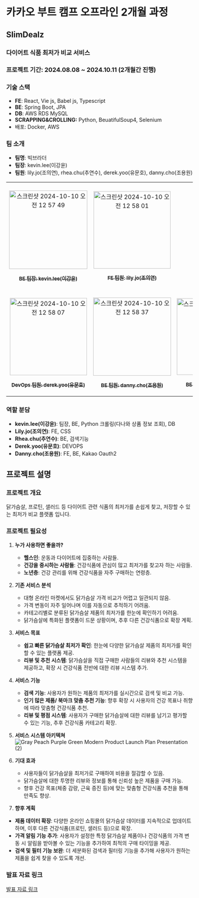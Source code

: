 # 카카오 부트 캠프 오프라인 2개월 과정

## SlimDealz

### 다이어트 식품 최저가 비교 서비스

### 프로젝트 기간: 2024.08.08 ~ 2024.10.11 (2개월간 진행)

### 기술 스택

- **FE**: React, Vie js, Babel js, Typescript
- **BE**: Spring Boot, JPA
- **DB**: AWS RDS MySQL
- **SCRAPPING&CROLLING:** Python, BeuatifulSoup4, Selenium
- 배포: Docker, AWS

### 팀 소개

- **팀명**: 빅브라더
- **팀장**: kevin.lee(이강윤)
- **팀원**: lily.jo(조의연), rhea.chu(추연수), derek.yoo(유문호), danny.cho(조용원)

<table>
<tbody>
<tr>
<td align="center"><a href="https://github.com/lky3004me"><br /> <img width="211" alt="스크린샷 2024-10-10 오전 12 57 49" src="https://github.com/user-attachments/assets/1c36d0a1-53f9-4bca-9594-769b214f6ed5">

 <sub><b>BE 팀장: kevin.lee(이강윤)</b></sub></a><br /></td>
<td align="center"><a href="https://github.com/lucy726j"><br /><img width="208" alt="스크린샷 2024-10-10 오전 12 58 01" src="https://github.com/user-attachments/assets/b0dea7b0-3de1-46a6-b207-35b12617c522">

  <sub><b>FE 팀원: lily.jo(조의연)</b></sub></a><br /></td>
</tr>
<tr>
<td align="center"><a href="https://github.com/bysoyeon"><br /> <img width="208" alt="스크린샷 2024-10-10 오전 12 58 07" src="https://github.com/user-attachments/assets/1d738aef-4efe-4f31-9648-cf32f1c5101d">

 <sub><b>DevOps 팀원: derek.yoo(유문호)</b></sub></a><br /></td>
<td align="center"><a href="https://github.com/lky3004me"><br /> <img width="210" alt="스크린샷 2024-10-10 오전 12 58 37" src="https://github.com/user-attachments/assets/12beee15-56d8-48b4-a717-a0bab6028e9e">

 <sub><b>BE 팀원: danny.cho(조용원)</b></sub></a><br /></td>
<td align="center"><a href="https://github.com/grulla79"><br /> <img width="206" alt="스크린샷 2024-10-10 오전 12 58 28" src="https://github.com/user-attachments/assets/58a823d2-06dc-492f-a1a2-79baf5ac2497">

 <sub><b>BE 팀원: rhea.chu(추연수)</b></sub></a><br /></td>
</tr>
</tbody>
</table>

### 역할 분담

- **kevin.lee(이강윤)**: 팀장, BE, Python 크롤링(다나와 상품 정보 조회), DB
- **Lily.jo(조의연)**: FE, CSS
- **Rhea.chu(추연수)**: BE, 검색기능
- **Derek.yoo(유문호)**: DEVOPS
- **Danny.cho(조용원)**: FE, BE, Kakao Oauth2

## 프로젝트 설명

### 프로젝트 개요

닭가슴살, 프로틴, 샐러드 등 다이어트 관련 식품의 최저가를 손쉽게 찾고, 저장할 수 있는 최저가 비교 플랫폼 입니다.

### 프로젝트 필요성

1. **누가 사용하면 좋을까?**
    - **헬스인**: 운동과 다이어트에 집중하는 사람들.
    - **건강을 중시하는 사람들**: 건강식품에 관심이 많고 최저가를 찾고자 하는 사람들.
    - **노년층**: 건강 관리를 위해 건강식품을 자주 구매하는 연령층.
2. **기존 서비스 분석**
    - 대형 온라인 마켓에서도 닭가슴살 가격 비교가 어렵고 일관되지 않음.
    - 가격 변동이 자주 일어나며 이를 자동으로 추적하기 어려움.
    - 카테고리별로 분류된 닭가슴살 제품의 최저가를 한눈에 확인하기 어려움.
    - 닭가슴살에 특화된 플랫폼이 드문 상황이며, 추후 다른 건강식품으로 확장 계획.
3. **서비스 목표**
    - **쉽고 빠른 닭가슴살 최저가 확인**: 한눈에 다양한 닭가슴살 제품의 최저가를 확인할 수 있는 플랫폼 제공.
    - **리뷰 및 추천 시스템**: 닭가슴살을 직접 구매한 사람들의 리뷰와 추천 시스템을 제공하고, 확장 시 건강식품 전반에 대한 리뷰 시스템 추가.
4. **서비스 기능**
    - **검색 기능**: 사용자가 원하는 제품의 최저가를 실시간으로 검색 및 비교 가능.
    - **인기 많은 제품/ 북마크 맞춤 추천 기능**: 향후 확장 시 사용자의 건강 목표나 취향에 따라 맞춤형 건강식품 추천.
    - **리뷰 및 평점 시스템**: 사용자가 구매한 닭가슴살에 대한 리뷰를 남기고 평가할 수 있는 기능, 추후 건강식품 카테고리 확장.
5. **서비스 시스템 아키텍쳐**<br/>
![Gray Peach Purple Green Modern Product Launch Plan Presentation (2)](https://github.com/user-attachments/assets/0e5da335-c410-4283-9872-7f9fbc05e805)

6. **기대 효과**
    - 사용자들이 닭가슴살을 최저가로 구매하여 비용을 절감할 수 있음.
    - 닭가슴살에 대한 투명한 리뷰와 정보를 통해 신뢰성 높은 제품을 구매 가능.
    - 향후 건강 목표(체중 감량, 근육 증진 등)에 맞는 맞춤형 건강식품 추천을 통해 만족도 향상.
7. **향후 계획**
- **제품 데이터 확장**: 다양한 온라인 쇼핑몰의 닭가슴살 데이터를 지속적으로 업데이트하며, 이후 다른 건강식품(프로틴, 샐러드 등)으로 확장.
- **가격 알림 기능 추가**: 사용자가 설정한 특정 닭가슴살 제품이나 건강식품의 가격 변동 시 알림을 받아볼 수 있는 기능을 추가하여 최적의 구매 타이밍을 제공.
- **검색 및 필터 기능 보완**: 더 세분화된 검색과 필터링 기능을 추가해 사용자가 원하는 제품을 쉽게 찾을 수 있도록 개선.

### 발표 자료 링크

[발표 자료 링크](https://www.canva.com/design/DAGSUA7LySg/UoBXtfP0Dn3uZukxFz1Y1g/view?utm_content=DAGSUA7LySg&utm_campaign=designshare&utm_medium=link&utm_source=editor)
